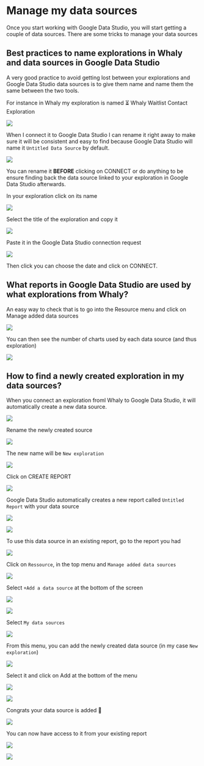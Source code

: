 # Manage my data sources

Once you start working with Google Data Studio, you will start getting a couple of data sources. There are some tricks to manage your data sources

## Best practices to name explorations in Whaly and data sources in Google Data Studio

A very good practice to avoid getting lost between your explorations and Google Data Studio data sources is to give them name and name them the same between the two tools.

For instance in Whaly my exploration is named ⏳ Whaly Waitlist Contact Exploration

![](<../../.gitbook/assets/image (82).png>)

When I connect it to Google Data Studio I can rename it right away to make sure it will be consistent and easy to find because Google Data Studio will name it `Untitled Data Source` by default.

![](<../../.gitbook/assets/image (83).png>)

You can rename it **BEFORE** clicking on CONNECT or do anything to be ensure finding back the data source linked to your exploration in Google Data Studio afterwards.

In your exploration click on its name

![](<../../.gitbook/assets/image (84).png>)

Select the title of the exploration and copy it

![](<../../.gitbook/assets/image (85).png>)

Paste it in the Google Data Studio connection request

![](<../../.gitbook/assets/image (86).png>)

Then click you can choose the date and click on CONNECT.

## What reports in Google Data Studio are used by what explorations from Whaly?

An easy way to check that is to go into the Resource menu and click on Manage added data sources

![](<../../.gitbook/assets/image (87).png>)

You can then see the number of charts used by each data source (and thus exploration)

![](<../../.gitbook/assets/image (88).png>)

## How to find a newly created exploration in my data sources?

When you connect an exploration froml Whaly to Google Data Studio, it will automatically create a new data source.&#x20;

![](<../../.gitbook/assets/image (91).png>)

Rename the newly created source

![](<../../.gitbook/assets/image (92).png>)

The new name will be `New exploration`

![](<../../.gitbook/assets/image (93).png>)

Click on CREATE REPORT

![](<../../.gitbook/assets/image (94).png>)

Google Data Studio automatically creates a new report called `Untitled Report` with your data source

![](<../../.gitbook/assets/image (95).png>)

![](<../../.gitbook/assets/image (96).png>)

To use this data source in an existing report, go to the report you had

![](<../../.gitbook/assets/image (97).png>)

Click on `Ressource`, in the top menu and `Manage added data sources`

![](<../../.gitbook/assets/image (98).png>)

Select `+Add a data source` at the bottom of the screen

![](<../../.gitbook/assets/image (99).png>)

![](<../../.gitbook/assets/image (100).png>)

Select `My data sources`

![](<../../.gitbook/assets/image (101).png>)

From this menu, you can add the newly created data source (in my case `New exploration`)

![](<../../.gitbook/assets/image (102).png>)

Select it and click on Add at the bottom of the menu

![](<../../.gitbook/assets/image (104).png>)

![](<../../.gitbook/assets/image (103).png>)

Congrats your data source is added 🎉

![](<../../.gitbook/assets/image (105).png>)

You can now have access to it from your existing report&#x20;

![](<../../.gitbook/assets/image (106).png>)

![](<../../.gitbook/assets/image (107).png>)

